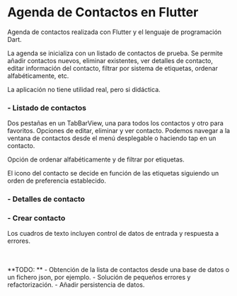 # Agenda de Contactos en Flutter

Agenda de contactos realizada con Flutter y el lenguaje de programación Dart.

La agenda se inicializa con un listado de contactos de prueba. Se permite añadir contactos nuevos, eliminar existentes, ver detalles de contacto, editar información del contacto, filtrar por sistema de etiquetas, ordenar alfabéticamente, etc.

La aplicación no tiene utilidad real, pero si didáctica.

### - Listado de contactos

Dos pestañas en un TabBarView, una para todos los contactos y otro para favoritos.
Opciones de editar, eliminar y ver contacto. Podemos navegar a la ventana de contactos desde el menú desplegable o haciendo tap en un contacto. 

Opción de ordenar alfabéticamente y de filtrar por etiquetas.

El icono del contacto se decide en función de las etiquetas siguiendo un orden de preferencia establecido.

### - Detalles de contacto


### - Crear contacto

Los cuadros de texto incluyen control de datos de entrada y respuesta a errores.

<br>
<br>
**TODO: **
- Obtención de la lista de contactos desde una base de datos o un fichero json, por ejemplo.
- Solución de pequeños errores y refactorización.
- Añadir persistencia de datos.




